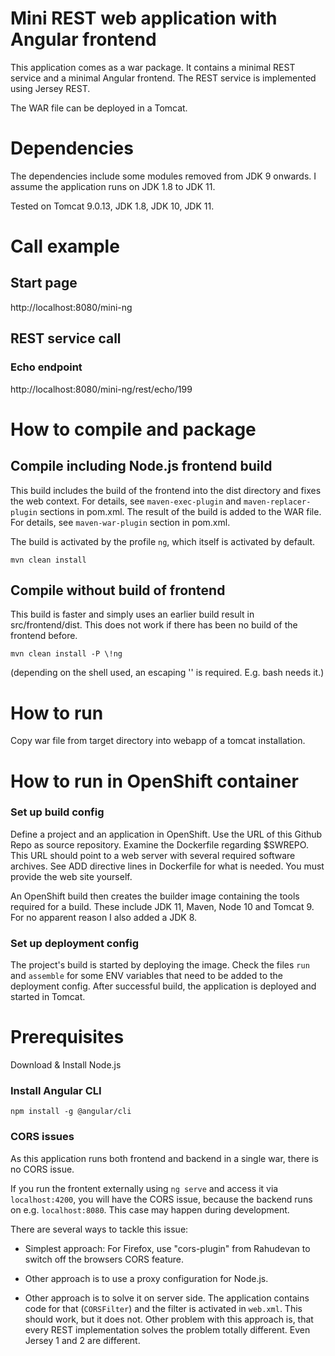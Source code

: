 # Mini REST web application with Angular frontend
This application comes as a war package.
It contains a minimal REST service and a minimal Angular frontend.
The REST service is implemented using Jersey REST.
 
The WAR file can be deployed in a Tomcat. 

# Dependencies
The dependencies include some modules removed from JDK 9 onwards. 
I assume the application runs on JDK 1.8 to JDK 11.

Tested on Tomcat 9.0.13, JDK 1.8, JDK 10, JDK 11.

# Call example

## Start page
http://localhost:8080/mini-ng

## REST service call

### Echo endpoint
http://localhost:8080/mini-ng/rest/echo/199

# How to compile and package

## Compile including Node.js frontend build
This build includes the build of the frontend into the dist directory and fixes the web context. 
For details, see ```maven-exec-plugin``` and ```maven-replacer-plugin``` sections in pom.xml.
The result of the build is added to the WAR file. For details, see ```maven-war-plugin``` section in pom.xml.

The build is activated by the profile ```ng```, which itself is activated by default.

```mvn clean install```
 
## Compile without build of frontend
This build is faster and simply uses an earlier build result in src/frontend/dist. This does not work if there
has been no build of the frontend before.

```mvn clean install -P \!ng```

(depending on the shell used, an escaping '\' is required. E.g. bash needs it.)

# How to run
Copy war file from target directory into webapp of a tomcat installation.

# How to run in OpenShift container

### Set up build config
Define a project and an application in OpenShift. Use the URL of this Github Repo as source repository.
Examine the Dockerfile regarding $SWREPO. This URL should point to a web server with several required software
archives. See ADD directive lines in Dockerfile for what is needed. You must provide the web site yourself.

An OpenShift build then creates the builder image containing the tools required for a build. These include JDK 11,
Maven, Node 10 and Tomcat 9. For no apparent reason I also added a JDK 8.

### Set up deployment config
The project's build is started by deploying the image. Check the files ```run``` and ```assemble``` for some ENV variables
that need to be added to the deployment config. After successful build, the application is deployed and started in Tomcat.


# Prerequisites
Download & Install Node.js

### Install Angular CLI
```npm install -g @angular/cli```

### CORS issues
As this application runs both frontend and backend in a single war, there is no CORS issue.

If you run the frontent externally using ```ng serve``` and access it via ```localhost:4200```, you will have the CORS issue, 
because the backend runs on e.g. ```localhost:8080```. This case may happen during development.

There are several ways to tackle this issue:

* Simplest approach: For Firefox, use "cors-plugin" from Rahudevan to switch off the browsers CORS feature.

* Other approach is to use a proxy configuration for Node.js.

* Other approach is to solve it on server side. The application contains code for that (```CORSFilter```) and the filter
  is activated in ```web.xml```. This should work, but it does not. Other problem with this approach is, that every REST
  implementation solves the problem totally different. Even Jersey 1 and 2 are different.



